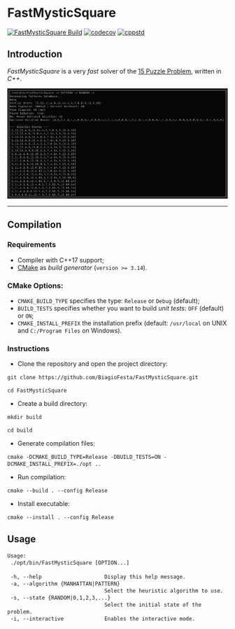 # FastMysticSquare
[![FastMysticSquare Build](https://github.com/BiagioFesta/FastMysticSquare/actions/workflows/Build.yml/badge.svg)](https://github.com/BiagioFesta/FastMysticSquare/actions/workflows/Build.yml)
[![codecov](https://codecov.io/gh/BiagioFesta/FastMysticSquare/branch/master/graph/badge.svg?token=XDVH0L9HPE)](https://codecov.io/gh/BiagioFesta/FastMysticSquare)
[![cppstd](https://img.shields.io/badge/C++-17-blue.svg)](https://en.wikipedia.org/wiki/C%2B%2B17)

## Introduction
*FastMysticSquare* is a very *fast* solver of the [15 Puzzle Problem](https://en.wikipedia.org/wiki/15_puzzle), written in *C++*.

![](https://raw.githubusercontent.com/BiagioFesta/FastMysticSquare/master/img/screenshot.png)

---

## Compilation
### Requirements
 * Compiler with C++17 support;
 * [CMake](https://cmake.org/) as *build generator* (`version >= 3.14`).
 
### CMake Options:
   * `CMAKE_BUILD_TYPE` specifies the type: `Release` or `Debug` (default);
   * `BUILD_TESTS` specifies whether you want to build *unit tests*: `OFF` (default) or `ON`;
   * `CMAKE_INSTALL_PREFIX` the installation prefix (default: `/usr/local` on UNIX and `C:/Program Files` on Windows).

### Instructions
 
* Clone the repository and open the project directory:
```
git clone https://github.com/BiagioFesta/FastMysticSquare.git
```
```
cd FastMysticSquare
```

*  Create a build directory:
```
mkdir build
```
```
cd build
```

* Generate compilation files:
```
cmake -DCMAKE_BUILD_TYPE=Release -DBUILD_TESTS=ON -DCMAKE_INSTALL_PREFIX=./opt ..
```

* Run compilation:
```
cmake --build . --config Release
```

* Install executable:
```
cmake --install . --config Release
```

## Usage

 ~~~
 Usage:
  ./opt/bin/FastMysticSquare [OPTION...]

  -h, --help                    Display this help message.
  -a, --algorithm {MANHATTAN|PATTERN}
                                Select the heuristic algorithm to use.
  -s, --state {RANDOM|0,1,2,3,...}
                                Select the initial state of the problem.
  -i, --interactive             Enables the interactive mode.
 ~~~
